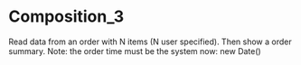 # Composition_3
Read data from an order with N items (N user specified). Then show a
order summary. Note: the order time must be
the system now: new Date()
